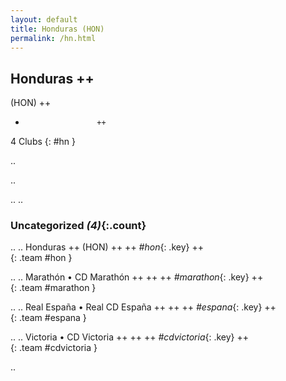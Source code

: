```yaml
---
layout: default
title: Honduras (HON)
permalink: /hn.html
---
```



## Honduras   ++
(HON)  ++
-                     ++
4 Clubs
{: #hn }


.. 




.. 




.. 
.. 


### Uncategorized _(4)_{:.count}


..
..
Honduras  ++
 (HON) ++
 ++
_#hon_{: .key} ++
<br>
{: .team #hon }

..
..
Marathón • CD Marathón  ++
 ++
 ++
_#marathon_{: .key} ++
<br>
{: .team #marathon }

..
..
Real España • Real CD España  ++
 ++
 ++
_#espana_{: .key} ++
<br>
{: .team #espana }

..
..
Victoria • CD Victoria  ++
 ++
 ++
_#cdvictoria_{: .key} ++
<br>
{: .team #cdvictoria }




.. 
 
